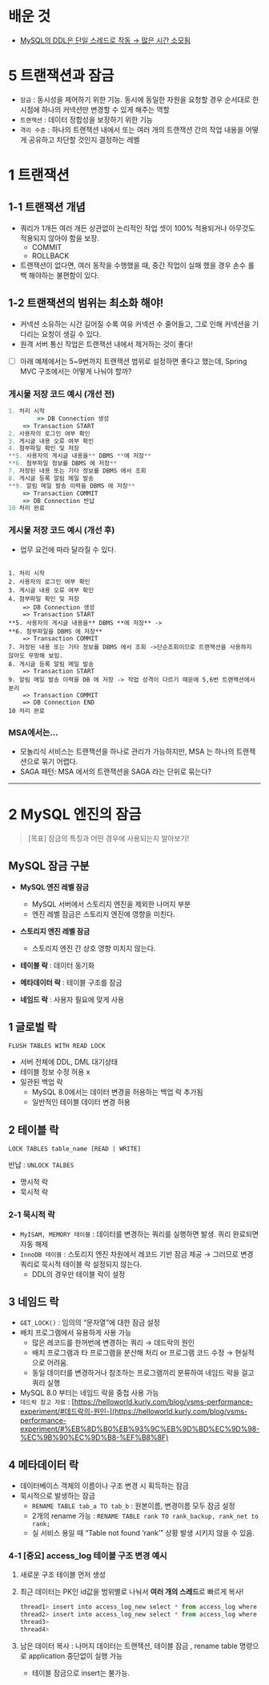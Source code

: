 # 배운 것

- [MySQL의 DDL은 단일 스레드로 작동 → 많은 시간 소모됨](https://www.notion.so/chap5-86afe2f571d642ce986a15af4dd1d685?pvs=21)

# 5 트랜잭션과 잠금

- `잠금` : 동시성을 제어하기 위한 기능. 동시에 동일한 자원을 요청할 경우 순서대로 한 시점에 하나의 커넥션만 변경할 수 있게 해주는 역할
- `트랜잭션` : 데이터 정합성을 보장하기 위한 기능
- `격리 수준` : 하나의 트랜잭션 내에서 또는 여러 개의 트랜잭션 간의 작업 내용을 어떻게 공유하고 차단할 것인지 결정하는 레벨

# 1 트랜잭션

## 1-1 트랜잭션 개념

- 쿼리가 1개든 여러 개든 상관없이 논리적인 작업 셋이 100% 적용되거나 아무것도 적용되지 않아야 함을 보장.
    - COMMIT
    - ROLLBACK
- 트랜잭션이 없다면, 여러 동작을 수행했을 때, 중간 작업이 실패 했을 경우 손수 롤백 해야하는 불편함이 있다.

## 1-2 트랜잭션의 범위는 최소화 해야!

- 커넥션 소유하는 시간 길어질 수록 여유 커넥션 수 줄어들고, 그로 인해 커넥션을 기다리는 요청이 생길 수 있다.
- 원격 서버 통신 작업은 트랜잭션 내에서 제거하는 것이 좋다!
- [ ]  아래 예제에서는 5~9번까지 트랜잭션 범위로 설정하면 좋다고 했는데, Spring MVC 구조에서는 어떻게 나눠야 할까?

### 게시물 저장 코드 예시 (개선 전)

```jsx
1. 처리 시작
		=> DB Connection 생성
    => Transaction START
2. 사용자의 로그인 여부 확인
3. 게시글 내용 오류 여부 확인
4. 첨부파일 확인 및 저장   
**5. 사용자의 게시글 내용을** DBMS **에 저장**
**6. 첨부파일 정보를 DBMS 에 저장**    
7. 저장된 내용 또는 기타 정보를 DBMS 에서 조회
8. 게시글 등록 알림 메일 발송   
**9. 알림 메일 발송 이력을 DBMS 에 저장**
    => Transaction COMMIT
    => DB Connection 반납
10 처리 완료
```

### 게시물 저장 코드 예시 (개선 후)

- 업무 요건에 따라 달라질 수 있다.

```

1. 처리 시작
2. 사용자의 로그인 여부 확인
3. 게시글 내용 오류 여부 확인
4. 첨부파일 확인 및 저장
    => DB Connection 생성
    => Transaction START
**5. 사용자의 게시글 내용을** DBMS **에 저장** -> 
**6. 첨부파일을 DBMS 에 저장**
    => Transaction COMMIT
7. 저장된 내용 또는 기타 정보를 DBMS 에서 조회 ->단순조회이므로 트랜잭션을 사용하지 않아도 무방해 보임. 
8. 게시글 등록 알림 메일 발송
    => Transaction START 
9. 알림 메일 발송 이력을 DB 에 저장 -> 작업 성격이 다르기 때문에 5,6번 트랜잭션에서 분리
    => Transaction COMMIT
    => DB Connection END
10 처리 완료
```

### MSA에서는…

- 모놀리식 서비스는 트랜잭션을 하나로 관리가 가능하지만, MSA 는 하나의 트랜잭션으로 묶기 어렵다.
- SAGA 패턴: MSA 에서의 트랜잭션을 SAGA 라는 단위로 묶는다?

---

# 2 MySQL 엔진의 잠금

> [목표] 잠금의 특징과 어떤 경우에 사용되는지 알아보기!
> 

## MySQL 잠금 구분

- **MySQL 엔진 레벨 잠금**
    - MySQL 서버에서 스토리지 엔진을 제외한 나머지 부분
    - 엔진 레벨 잠금은 스토리지 엔진에 영향을 미친다.
- **스토리지 엔진 레벨 잠금**
    - 스토리지 엔진 간 상호 영향 미치지 않는다.

- **테이블 락** : 데이터 동기화
- **메타데이터 락** : 테이블 구조를 잠금
- **네임드 락** : 사용자 필요에 맞게 사용

## 1 글로벌 락

`FLUSH TABLES WITH READ LOCK`

- 서버 전체에 DDL, DML 대기상태
- 테이블 정보 수정 허용 x
- 일관된 백업 락
    - MySQL 8.0에서는 데이터 변경을 허용하는 백업 락 추가됨
    - 일반적인 테이블 데이터 변경 허용

## 2 테이블 락

`LOCK TABLES table_name [READ | WRITE]`

반납 : `UNLOCK TALBES`

- 명시적 락
- 묵시적 락

### 2-1 묵시적 락

- `MyISAM, MEMORY 테이블` :  데이터를 변경하는 쿼리를 실행하면 발생. 쿼리 완료되면 자동 해제
- `InnoDB 테이블` : 스토리지 엔진 차원에서 레코드 기반 잠금 제공 → 그러므로 변경 쿼리로 묵시적 테이블 락 설정되지 않는다.
    - DDL의 경우만 테이블 락이 설정

## 3 네임드 락

- `GET_LOCK()` : 임의의 “문자열”에 대한 잠금 설정
- 배치 프로그램에서 유용하게 사용 가능
    - 많은 레코드를 한꺼번에 변경하는 쿼리 → 데드락의 원인
    - 배치 프로그램과 타 프로그램을 분산해 처리 or 프로그램 코드 수정 → 현실적으로 어려움.
    - 동일 데이터를 변경하거나 참조하는 프로그램끼리 분류하여 네임드 락을 걸고 쿼리 실행
- MySQL 8.0 부터는 네임드 락을 중첩 사용 가능
- `데드락 참고 자료` : [https://helloworld.kurly.com/blog/vsms-performance-experiment/#데드락의-원인-️](https://helloworld.kurly.com/blog/vsms-performance-experiment/#%EB%8D%B0%EB%93%9C%EB%9D%BD%EC%9D%98-%EC%9B%90%EC%9D%B8-%EF%B8%8F)

## 4 메타데이터 락

- 데이터베이스 객체의 이름이나 구조 변경 시 획득하는 잠금
- 묵시적으로 발생하는 잠금
    - `RENAME TABLE tab_a TO tab_b` : 원본이름, 변경이름 모두 잠금 설정
    - 2개의 rename 가능 : `RENAME TABLE rank TO rank_backup, rank_net to rank;`
    - 실 서비스 용일 때 “Table not found ‘rank’” 상황 발생 시키지 않을 수 있음.

### 4-1 [중요] access_log 테이블 구조 변경 예시

1. 새로운 구조 테이블 먼저 생성
2. 최근 데이터는 PK인 id값을 범위별로 나눠서 **여러 개의 스레드**로 빠르게 복사! 
    
    ```jsx
    thread1> insert into access_log_new select * from access_log where id > 0 and id < 10000;
    thread2> insert into access_log_new select * from access_log where id >10000 and id < 20000;
    thread3>
    thread4>
    ```
    
3. 남은 데이터 복사 : 나머지 데이터는 트랜잭션, 테이블 잠금 , rename table 명령으로 application 중단없이 실행 가능
    - 테이블 잠금으로 insert는 불가능.
